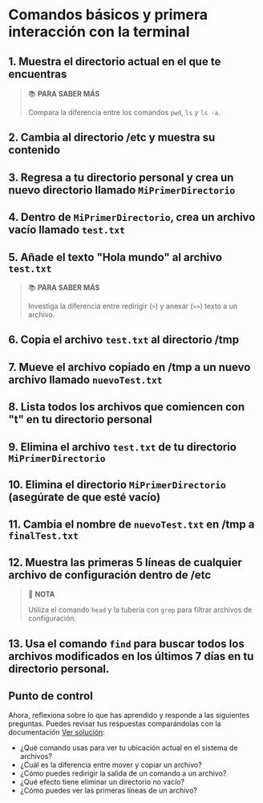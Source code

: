 # Comandos básicos y primera interacción con la terminal

## 1. Muestra el directorio actual en el que te encuentras

> :books: **PARA SABER MÁS**
> 
> Compara la diferencia entre los comandos `pwd`, `ls` y `ls -a`.

## 2. Cambia al directorio /etc y muestra su contenido

## 3. Regresa a tu directorio personal y crea un nuevo directorio llamado `MiPrimerDirectorio`

## 4. Dentro de `MiPrimerDirectorio`, crea un archivo vacío llamado `test.txt`

## 5. Añade el texto "Hola mundo" al archivo `test.txt`

> :books: **PARA SABER MÁS**
> 
> Investiga la diferencia entre redirigir (`>`) y anexar (`>>`) texto a un archivo.

## 6. Copia el archivo `test.txt` al directorio /tmp

## 7. Mueve el archivo copiado en /tmp a un nuevo archivo llamado `nuevoTest.txt`

## 8. Lista todos los archivos que comiencen con "t" en tu directorio personal

## 9. Elimina el archivo `test.txt` de tu directorio `MiPrimerDirectorio`

## 10. Elimina el directorio `MiPrimerDirectorio` (asegúrate de que esté vacío)

## 11. Cambia el nombre de `nuevoTest.txt` en /tmp a `finalTest.txt`

## 12. Muestra las primeras 5 líneas de cualquier archivo de configuración dentro de /etc

> :pencil: **NOTA**
> 
> Utiliza el comando `head` y la tubería con `grep` para filtrar archivos de configuración.

## 13. Usa el comando `find` para buscar todos los archivos modificados en los últimos 7 días en tu directorio personal.

## Punto de control

Ahora, reflexiona sobre lo que has aprendido y responde a las siguientes preguntas. Puedes revisar tus respuestas comparándolas con la documentación [Ver solución](Soluciones/ejer01.md):

- ¿Qué comando usas para ver tu ubicación actual en el sistema de archivos?
- ¿Cuál es la diferencia entre mover y copiar un archivo?
- ¿Cómo puedes redirigir la salida de un comando a un archivo?
- ¿Qué efecto tiene eliminar un directorio no vacío?
- ¿Cómo puedes ver las primeras líneas de un archivo?
